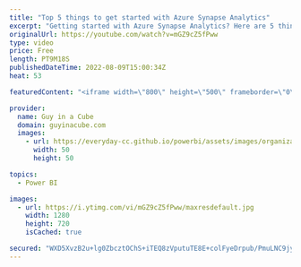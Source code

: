 ```yaml
---
title: "Top 5 things to get started with Azure Synapse Analytics"
excerpt: "Getting started with Azure Synapse Analytics? Here are 5 things you should know as you begin your journey! Already been using Synapse SQL dedicated pools? Are you aware of these items?   Connect with Shane: https://www.linkedin.com/in/shanerisk/   Best Practices: https://docs.microsoft.com/azure/synapse-analytics/sql/best-practices-dedicated-sql-pool"
originalUrl: https://youtube.com/watch?v=mGZ9cZ5fPww
type: video
price: Free
length: PT9M18S
publishedDateTime: 2022-08-09T15:00:34Z
heat: 53

featuredContent: "<iframe width=\"800\" height=\"500\" frameborder=\"0\" src=\"https://www.youtube.com/embed/mGZ9cZ5fPww\" allow=\"accelerometer; autoplay; encrypted-media; gyroscope; picture-in-picture\" allowfullscreen></iframe>"

provider:
  name: Guy in a Cube
  domain: guyinacube.com
  images:
    - url: https://everyday-cc.github.io/powerbi/assets/images/organizations/guyinacube.com-50x50.jpg
      width: 50
      height: 50

topics:
  - Power BI

images:
  - url: https://i.ytimg.com/vi/mGZ9cZ5fPww/maxresdefault.jpg
    width: 1280
    height: 720
    isCached: true

secured: "WXD5XvzB2u+lg0ZbcztOChS+iTEQ8zVputuTE8E+colFyeDrpub/PmuLNC9jyaZXR0kTcBtzQ+tO/qUo5McBwDxXma4TavA5SxdNgYCPAT1g4YvI+6mmlTlA5MCUmfkfZ7Svs53UrkMN6Ph5HB7Nq5lBGo2WyQrGhclgc+AT8QgdgpdgtFOex9hvjQo9dq/6UbxrTzu7XpyPspzN5VFBHqggrPCvDlPZxnxpnaOGCnQFW0bc4l2F4tyXswX3Qfv11VppC4J1QJc12SeNHkLRooaBhvpTQYkSX5hTZs+fJ8wrtOe3BGcZ4l6Qp4MIq6PikBvDsathbIjedM+cL1NIudii+bipiJ5lRZNrHuvf/ogsMkMMyoRzb11JqIVek7vi8v7RAoXsE8jp4uSgQYQtTDFO702EXK4LxT/3d2nBsHw=;w5swfPiOUmqkOz3jPcYYmw=="
---
```



